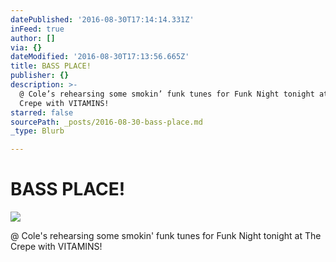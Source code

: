 ```yaml
---
datePublished: '2016-08-30T17:14:14.331Z'
inFeed: true
author: []
via: {}
dateModified: '2016-08-30T17:13:56.665Z'
title: BASS PLACE!
publisher: {}
description: >-
  @ Cole’s rehearsing some smokin’ funk tunes for Funk Night tonight at The
  Crepe with VITAMINS!
starred: false
sourcePath: _posts/2016-08-30-bass-place.md
_type: Blurb

---
```

# BASS PLACE!
![](https://the-grid-user-content.s3-us-west-2.amazonaws.com/02543b4a-9034-4a55-a4a7-8f934d59e839.jpg)

@ Cole's rehearsing some smokin' funk tunes for Funk Night tonight at The Crepe with VITAMINS!